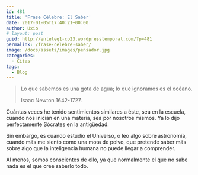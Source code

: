 ```yaml
---
id: 481
title: 'Frase Célebre: El Saber'
date: 2017-01-05T17:40:21+00:00
author: Uxio
# layout: post
guid: http://enteleq1-cp23.wordpresstemporal.com/?p=481
permalink: /frase-celebre-saber/
image: /docs/assets/images/pensador.jpg
categories:
  - Citas
tags:
  - Blog
---
```

> Lo que sabemos es una gota de agua; lo que ignoramos es el océano.
> 
> Isaac Newton 1642-1727.

Cuántas veces he tenido sentimientos similares a éste, sea en la escuela, cuando nos inician en una materia, sea por nosotros mismos. Ya lo dijo perfectamente Sócrates en la antigüedad.

Sin embargo, es cuando estudio el Universo, o leo algo sobre astronomía, cuando más me siento como una mota de polvo, que pretende saber más sobre algo que la inteligencia humana no puede llegar a comprender.

Al menos, somos conscientes de ello, ya que normalmente el que no sabe nada es el que cree saberlo todo.

&nbsp;